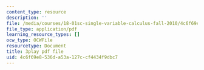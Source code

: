 ```yaml
---
content_type: resource
description: ''
file: /media/courses/18-01sc-single-variable-calculus-fall-2010/4c6f69e8536da53a127ccf4434f9dbc7_uc4xJsi99bk.pdf
file_type: application/pdf
learning_resource_types: []
ocw_type: OCWFile
resourcetype: Document
title: 3play pdf file
uid: 4c6f69e8-536d-a53a-127c-cf4434f9dbc7
---
```


